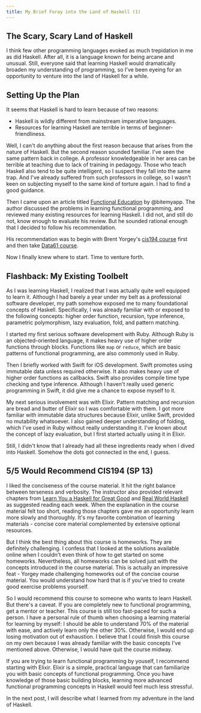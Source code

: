 ```yaml
---
title: My Brief Foray into the Land of Haskell (1)
---
```


## The Scary, Scary Land of Haskell

I think few other programming languages evoked as much trepidation in me as did Haskell. After all, it is a language known for being arcane and unusual. Still, everyone said that learning Haskell would dramatically broaden my understanding of programming, so I've been eyeing for an opportunity to venture into the land of Haskell for a while.

<!--more-->

## Setting Up the Plan

It seems that Haskell is hard to learn because of two reasons:

* Haskell is wildly different from mainstream imperative languages.
* Resources for learning Haskell are terrible in terms of beginner-friendliness.

Well, I can't do anything about the first reason because that arises from the nature of Haskell. But the second reason sounded familiar. I've seen the same pattern back in college. A professor knowledgeable in her area can be terrible at teaching due to lack of training in pedagogy. Those who teach Haskell also tend to be quite intelligent, so I suspect they fall into the same trap. And I've already suffered from such professors in college, so I wasn't keen on subjecting myself to the same kind of torture again. I had to find a good guidance.

Then I came upon an article titled [Functional Education](http://bitemyapp.com/posts/2014-12-31-functional-education.html) by @bitemyapp. The author discussed the problems in learning functional programming, and reviewed many existing resources for learning Haskell. I did not, and still do not, know enough to evaluate his review. But he sounded rational enough that I decided to follow his recommendation.

His recommendation was to begin with Brent Yorgey's [cis194 course](http://www.seas.upenn.edu/~cis194/spring13/lectures.html) first and then take [Data61 course](https://github.com/data61/fp-course).

Now I finally knew where to start. Time to venture forth.

## Flashback: My Existing Toolbelt

As I was learning Haskell, I realized that I was actually quite well equipped to learn it. Although I had barely a year under my belt as a professional software developer, my path somehow exposed me to many foundational concepts of Haskell. Specifically, I was already familiar with or exposed to the following concepts: higher order function, recursion, type inference, parametric polymorphism, lazy evaluation, fold, and pattern matching.

I started my first serious software development with Ruby. Although Ruby is an objected-oriented language, it makes heavy use of higher order functions through blocks. Functions like `map` or `reduce`, which are basic patterns of functional programming, are also commonly used in Ruby.

Then I briefly worked with Swift for iOS development. Swift promotes using immutable data unless required otherwise. It also makes heavy use of higher order functions as callbacks. Swift also provides compile time type checking and type inference. Although I haven't really used generic programming in Swift, it did give me a chance to expose myself to it.

My next serious involvement was with Elixir. Pattern matching and recursion are bread and butter of Elixir so I was comfortable with them. I got more familiar with immutable data structures because Elixir, unlike Swift, provided no mutability whatsoever. I also gained deeper understanding of folding, which I've used in Ruby without really understanding it. I've known about the concept of lazy evaluation, but I first started actually using it in Elixir.

Still, I didn't know that I already had all these ingredients ready when I dived into Haskell. Somehow the dots got connected in the end, I guess.

## 5/5 Would Recommend CIS194 (SP 13)

I liked the conciseness of the course material. It hit the right balance between terseness and verbosity. The instructor also provided relevant chapters from [Learn You a Haskell for Great Good](http://learnyouahaskell.com/) and [Real World Haskell](http://book.realworldhaskell.org/) as suggested reading each week. When the explanation in the course material felt too short, reading those chapters gave me an opportunity learn more slowly and thoroughly. It's my favorite combination of learning materials - concise core material complemented by extensive optional resources.

But I think the best thing about this course is homeworks. They are definitely challenging. I confess that I looked at the solutions available online when I couldn't even think of how to get started on some homeworks. Nevertheless, all homeworks can be solved just with the concepts introduced in the course material. This is actually an impressive feat - Yorgey made challenging homeworks out of the concise course material. You would understand how hard that is if you've tried to create good exercise problems yourself.

So I would recommend this course to someone who wants to learn Haskell. But there's a caveat. If you are completely new to functional programming, get a mentor or teacher. This course is still too fast-paced for such a person. I have a personal rule of thumb when choosing a learning material for learning by myself: I should be able to understand 70% of the material with ease, and actively learn only the other 30%. Otherwise, I would end up losing motivation out of exhaustion. I believe that I could finish this course on my own because I was already familiar with the basic concepts I've mentioned above. Otherwise, I would have quit the course midway.

If you are trying to learn functional programming by youself, I recommend starting with Elixir. Elixir is a simple, practical language that can familiarize you with basic concepts of functional programming. Once you have knowledge of those basic building blocks, learning more advanced functional programming concepts in Haskell would feel much less stressful.

In the next post, I will describe what I learned from my adventure in the land of Haskell.
